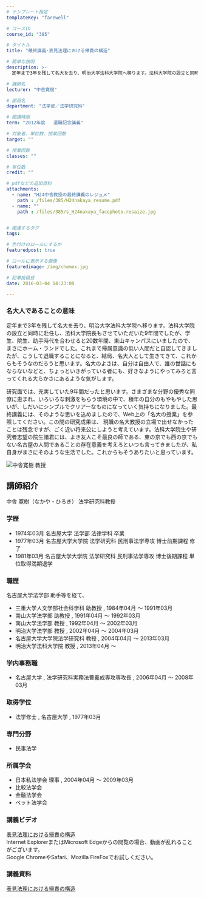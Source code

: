 ```yaml
---
# テンプレート指定
templateKey: "farewell"

# コースID
course_id: "385"

# タイトル
title: "最終講義-表見法理における帰責の構造"

# 簡単な説明
description: >-
  定年まで3年を残して名大を去り、明治大学法科大学院へ移ります。法科大学院の設立と同時に赴任し、法科大学院長もさせていただいた9年間でしたが、学生、院生、助手時代を合わせると20数年間、東山キャンパ...

# 講師名
lecturer: "中舎寛樹"

# 部局名
department: "法学部／法学研究科"

# 開講時限
term: "2012年度	退職記念講義"

# 対象者、単位数、授業回数
target: ""

# 授業回数
classes: ""

# 単位数
credit: ""

# pdfなどの追加資料
attachments: 
  - name: "H24中舎教授の最終講義のレジュメ" 
    path : /files/385/H24nakaya_resume.pdf
  - name: "" 
    path : /files/385/s_H24nakaya_facephoto.resaize.jpg


# 関連するタグ
tags:

# 色付けのロールにするか
featuredpost: true

# ロールに表示する画像
featuredimage: /img/chemex.jpg

# 記事投稿日
date: 2016-03-04 14:23:00

---
```

### 名大人であることの意味 

定年まで3年を残して名大を去り、明治大学法科大学院へ移ります。法科大学院の設立と同時に赴任し、法科大学院長もさせていただいた9年間でしたが、学生、院生、助手時代を合わせると20数年間、東山キャンパスにいましたので、まさにホーム・ランドでした。これまで帰属意識の低い人間だと自認してきましたが、こうして退職することになると、結局、名大人として生きてきて、これからもそうなのだろうと思います。名大のよさは、自分は自由人で、誰の世話にもならないなどと、ちょっといきがっている者にも、好きなようにやってみろと言ってくれる大らかさにあるような気がします。 

研究面では、充実していた9年間だったと思います。さまざまな分野の優秀な同僚に恵まれ、いろいろな刺激をもらう環境の中で、積年の自分のもやもやした思いが、しだいにシンプルでクリアーなものになっていく気持ちになりました。最終講義には、そのような思いを込めましたので、Web上の「名大の授業」を参照してください。この間の研究成果は、 現職の名大教授の立場で出せなかったことは残念ですが、ごく近い将来公にしようと考えています。法科大学院生や研究者志望の院生諸君には、よき友人こそ最良の師である、東の京でも西の京でもない名古屋の人間であることの存在意義を考えろといつも言ってきましたが、私自身がまさにそのような生活でした。これからもそうありたいと思っています。

![中舎寛樹 教授](/files/385/s_H24nakaya_facephoto.resaize.jpg) 
## 講師紹介

中舎 寛樹（なかや・ひろき） 法学研究科教授 

### 学歴

  * 1974年03月 名古屋大学 法学部 法律学科 卒業
  * 1977年03月 名古屋大学大学院 法学研究科 民刑事法学専攻 博士前期課程 修了
  * 1981年03月 名古屋大学大学院 法学研究科 民刑事法学専攻 博士後期課程 単位取得満期退学

### 職歴

名古屋大学法学部 助手等を経て、 

  * 三重大学人文学部社会科学科 助教授 , 1984年04月 〜 1991年03月
  * 南山大学法学部 助教授 , 1991年04月 〜 1992年03月
  * 南山大学法学部 教授 , 1992年04月 〜 2002年03月
  * 明治大学法学部 教授 , 2002年04月 〜 2004年03月
  * 名古屋大学大学院法学研究科 教授 , 2004年04月 〜 2013年03月
  * 明治大学法科大学院 教授 , 2013年04月 〜 

### 学内事務職

  * 名古屋大学 , 法学研究科実務法曹養成専攻専攻長 , 2006年04月 〜 2008年03月

### 取得学位

  * 法学修士 , 名古屋大学 , 1977年03月

### 専門分野

  * 民事法学

### 所属学会

  * 日本私法学会 理事 , 2004年04月 〜 2009年03月
  * 比較法学会
  * 金融法学会
  * ペット法学会
### 講義ビデオ

[表見法理における帰責の構造](http://nuvideo.media.nagoya-u.ac.jp/embed/8865796776f792829393dc53d7bb182a9bc66fc8)  
Internet ExplorerまたはMicrosoft Edgeからの閲覧の場合、動画が乱れることがございます。  
Google ChromeやSafari、Mozilla FireFoxでお試しください。 

### 講義資料


[表見法理における帰責の構造](/files/385/H24nakaya_resume.pdf) 
